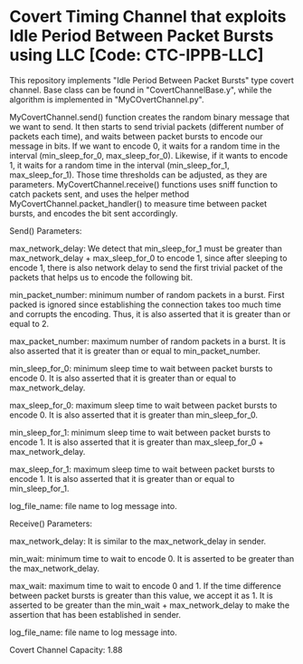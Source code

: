 # Covert Timing Channel that exploits Idle Period Between Packet Bursts using LLC [Code: CTC-IPPB-LLC]

This repository implements "Idle Period Between Packet Bursts" type covert channel. Base class can be found in "CovertChannelBase.y", while the algorithm is implemented in "MyCOvertChannel.py".

MyCovertChannel.send() function creates the random binary message that we want to send. It then starts to send trivial packets (different number of packets each time), and waits between packet bursts to encode our message in bits. If we want to encode 0, it waits for a random time in the interval
(min_sleep_for_0, max_sleep_for_0). Likewise, if it wants to encode 1, it waits for a random time in the interval (min_sleep_for_1, max_sleep_for_1). Those time thresholds can be adjusted, as they are parameters. MyCovertChannel.receive() functions uses sniff function to catch packets sent, and uses the helper method MyCovertChannel.packet_handler() to measure time between packet bursts, and encodes the bit sent accordingly.

Send() Parameters:

max_network_delay: We detect that min_sleep_for_1 must be greater than max_network_delay + max_sleep_for_0 to encode 1, since after sleeping to encode 1, there is also network delay to send the first trivial packet of the packets that helps us to encode the following bit.

min_packet_number: minimum number of random packets in a burst. First packed is ignored since establishing the connection takes too much time and corrupts the encoding. Thus, it is also asserted that it is greater than or equal to 2.

max_packet_number: maximum number of random packets in a burst. It is also asserted that it is greater than or equal to min_packet_number.

min_sleep_for_0: minimum sleep time to wait between packet bursts to encode 0. It is also asserted that it is greater than or equal to max_network_delay.

max_sleep_for_0: maximum sleep time to wait between packet bursts to encode 0. It is also asserted that it is greater than min_sleep_for_0.

min_sleep_for_1: minimum sleep time to wait between packet bursts to encode 1. It is also asserted that it is greater than max_sleep_for_0 + max_network_delay.

max_sleep_for_1: maximum sleep time to wait between packet bursts to encode 1. It is also asserted that it is greater than or equal to min_sleep_for_1.

log_file_name: file name to log message into.

Receive() Parameters:

max_network_delay: It is similar to the max_network_delay in sender.

min_wait: minimum time to wait to encode 0. It is asserted to be greater than the max_network_delay.

max_wait: maximum time to wait to encode 0 and 1. If the time difference between packet bursts is greater than this value, we accept it as 1. It is asserted to be greater than the min_wait + max_network_delay to make the assertion that has been established in sender.

log_file_name: file name to log message into.

Covert Channel Capacity: 1.88

